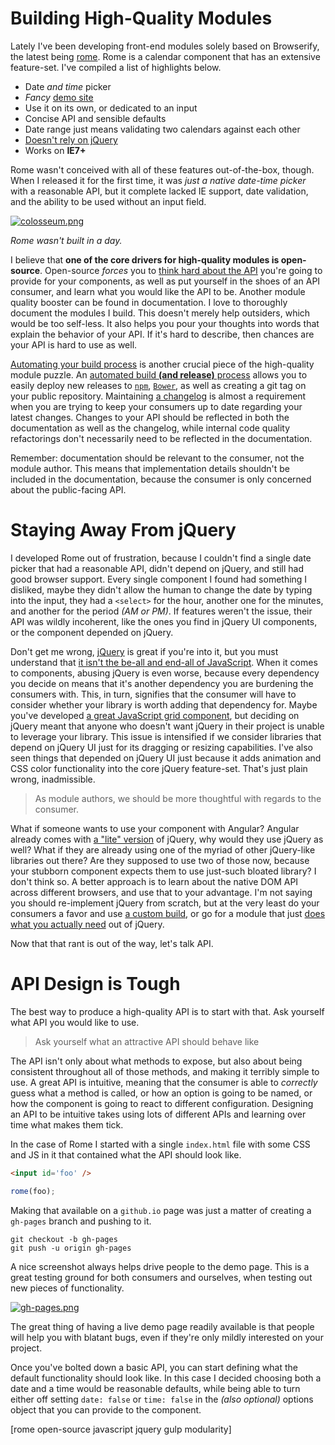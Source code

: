# Building High-Quality Modules

Lately I've been developing front-end modules solely based on Browserify, the latest being [rome][1]. Rome is a calendar component that has an extensive feature-set. I've compiled a list of highlights below.

- Date _and time_ picker
- _Fancy_ [demo site][4]
- Use it on its own, or dedicated to an input
- Concise API and sensible defaults
- Date range just means validating two calendars against each other
- [Doesn't rely on jQuery][2]
- Works on **IE7+**

Rome wasn't conceived with all of these features out-of-the-box, though. When I released it for the first time, it was _just a native date-time picker_ with a reasonable API, but it complete lacked IE support, date validation, and the ability to be used without an input field.

[![colosseum.png][3]][4]

_Rome wasn't built in a day._

  [1]: https://github.com/bevacqua/rome "bevacqua/rome on GitHub"
  [2]: /2013/07/09/getting-over-jquery "Getting Over jQuery"
  [3]: http://i.imgur.com/jU8JmSs.jpg
  [4]: http://bevacqua.github.io/rome "Rome on GitHub Pages"

I believe that **one of the core drivers for high-quality modules is open-source**. Open-source _forces_ you to [think hard about the API][1] you're going to provide for your components, as well as put yourself in the shoes of an API consumer, and learn what you would like the API to be. Another module quality booster can be found in documentation. I love to thoroughly document the modules I build. This doesn't merely help outsiders, which would be too self-less. It also helps you pour your thoughts into words that explain the behavior of your API. If it's hard to describe, then chances are your API is hard to use as well.

[Automating your build process][2] is another crucial piece of the high-quality module puzzle. An [automated build **(and release)** process][3] allows you to easily deploy new releases to [`npm`][4], [`Bower`][5], as well as creating a git tag on your public repository. Maintaining [a changelog][6] is almost a requirement when you are trying to keep your consumers up to date regarding your latest changes. Changes to your API should be reflected in both the documentation as well as the changelog, while internal code quality refactorings don't necessarily need to be reflected in the documentation.

Remember: documentation should be relevant to the consumer, not the module author. This means that implementation details shouldn't be included in the documentation, because the consumer is only concerned about the public-facing API.

# Staying Away From jQuery

I developed Rome out of frustration, because I couldn't find a single date picker that had a reasonable API, didn't depend on jQuery, and still had good browser support. Every single component I found had something I disliked, maybe they didn't allow the human to change the date by typing into the input, they had a `<select>` for the hour, another one for the minutes, and another for the period _(AM or PM)_. If features weren't the issue, their API was wildly incoherent, like the ones you find in jQuery UI components, or the component depended on jQuery.

Don't get me wrong, [jQuery][7] is great if you're into it, but you must understand that [it isn't the be-all and end-all of JavaScript][8]. When it comes to components, abusing jQuery is even worse, because every dependency you decide on means that it's another dependency you are burdening the consumers with. This, in turn, signifies that the consumer will have to consider whether your library is worth adding that dependency for. Maybe you've developed [a great JavaScript grid component][9], but deciding on jQuery meant that anyone who doesn't want jQuery in their project is unable to leverage your library. This issue is intensified if we consider libraries that depend on jQuery UI just for its dragging or resizing capabilities. I've also seen things that depended on jQuery UI just because it adds animation and CSS color functionality into the core jQuery feature-set. That's just plain wrong, inadmissible.

> As module authors, we should be more thoughtful with regards to the consumer.

What if someone wants to use your component with Angular? Angular already comes with [a "lite" version][10] of jQuery, why would they use jQuery as well? What if they are already using one of the myriad of other jQuery-like libraries out there? Are they supposed to use two of those now, because your stubborn component expects them to use just-such bloated library? I don't think so. A better approach is to learn about the native DOM API across different browsers, and use that to your advantage. I'm not saying you should re-implement jQuery from scratch, but at the very least do your consumers a favor and use [a custom build][11], or go for a module that just [does what you actually need][12] out of jQuery.

Now that that rant is out of the way, let's talk API.

# API Design is Tough

The best way to produce a high-quality API is to start with that. Ask yourself what API you would like to use.

> Ask yourself what an attractive API should behave like

The API isn't only about what methods to expose, but also about being consistent throughout all of those methods, and making it terribly simple to use. A great API is intuitive, meaning that the consumer is able to _correctly_ guess what a method is called, or how an option is going to be named, or how the component is going to react to different configuration. Designing an API to be intuitive takes using lots of different APIs and learning over time what makes them tick.

In the case of Rome I started with a single `index.html` file with some CSS and JS in it that contained what the API should look like.

```html
<input id='foo' />
```

```js
rome(foo);
```

Making that available on a `github.io` page was just a matter of creating a `gh-pages` branch and pushing to it.

```shell
git checkout -b gh-pages
git push -u origin gh-pages
```

A nice screenshot always helps drive people to the demo page. This is a great testing ground for both consumers and ourselves, when testing out new pieces of functionality.

[![gh-pages.png][13]][14]

The great thing of having a live demo page readily available is that people will help you with blatant bugs, even if they're only mildly interested on your project.

Once you've bolted down a basic API, you can start defining what the default functionality should look like. In this case I decided choosing both a date and a time would be reasonable defaults, while being able to turn either off setting `date: false` or `time: false` in the _(also optional)_ options object that you can provide to the component.

  [1]: /2014/01/20/how-to-design-great-programs "How to Design Great Programs"
  [2]: http://bevacqua.io/buildfirst "JavaScript Application Design: A Build First Approach"
  [3]: /2014/01/27/my-first-gulp-adventure "My First Gulp Adventure"
  [4]: http://npmjs.org/ "npmjs.org"
  [5]: http://bower.io/ "bower.io"
  [6]: https://github.com/bevacqua/rome/blob/master/CHANGELOG.md "CHANGELOG.md for bevacqua/rome on GitHub"
  [7]: http://jquery.com/
  [8]: /2013/06/10/uncovering-the-native-dom-api "Unconvering the native DOM API"
  [9]: https://github.com/tonytomov/jqGrid "jqGrid on GitHub"
  [10]: https://github.com/angular/angular.js/blob/master/src/jqLite.js "jqLite source for angular/angular.js on GitHub"
  [11]: http://projects.jga.me/jquery-builder/ "jQuery Builder"
  [12]: http://sizzlejs.com/ "Sizzle.js JavaScript Selector Engine"
  [13]: http://i.imgur.com/sGBQPsG.png
  [14]: http://bevacqua.github.io/rome "Rome on GitHub Pages"

[rome open-source javascript jquery gulp modularity]
